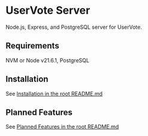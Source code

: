 # UserVote Server

Node.js, Express, and PostgreSQL server for UserVote.

## Requirements

NVM or Node v21.6.1, PostgreSQL

## Installation

See [Installation in the root README.md](/README.md#installation)

## Planned Features

See [Planned Features in the root README.md](/README.md#planned-features)
